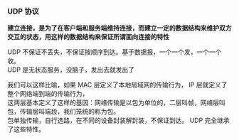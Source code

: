 ### UDP 协议

**建立连接，是为了在客户端和服务端维持连接，而建立一定的数据结构来维护双方交互的状态，用这样的数据结构来保证所谓面向连接的特性**

UDP 不保证不丢失，不保证按顺序到达。基于数据报，一个一个发，一个一个收。  
UDP 是无状态服务，没脑子，发出去就发出了  

我们可以这样比喻，如果 MAC 层定义了本地局域网的传输行为， IP 层就定义了整个网络端到端的传输行为，  
这两层基本定义了这样的基因：网络传输是以包为单位的，二层叫帧，网络层叫包，传输层叫端段，我们笼统的称为包。  
包单独传输，自行选路，在不同的设备封装解封装，不保证到达。 UDP 完全继承了这些特性。
